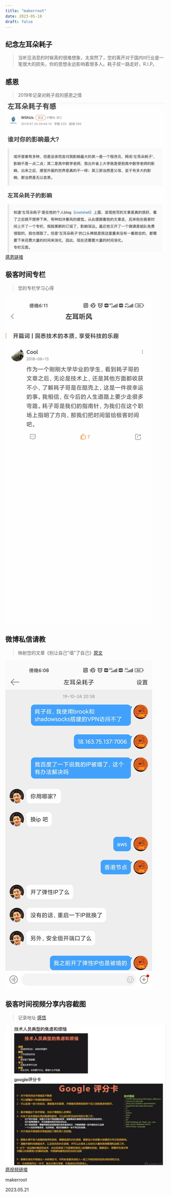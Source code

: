 ```yaml
--- 
title: "makerroot"
date: 2023-05-18
draft: false
---
```

## 纪念左耳朵耗子
> 当听见消息的时候真的很难想象，太突然了，您的离开对于国内It行业是一笔很大的损失，你的思想永远影响着很多人。耗子叔一路走好，R.I.P。

## 感恩
> 2019年记录对耗子叔的感恩之情

![简书](./images/jianshu.jpg)
[感恩链接](https://www.jianshu.com/p/cd2f40cc7856)

## 极客时间专栏
> 您的专栏学习心得

![左耳听风专栏](./images/jikeshijian.jpg)

## 微博私信请教
> 映射您的文章《别让自己"墙"了自己》[原文](https://coolshell.cn/articles/20276.html)

![微博私信](./images/weibo.jpg)

## 极客时间视频分享内容截图
> 记录地址 [感悟](https://makerroot.com/detail/38)

![极客时间视频分享内容截图](./images/share.png)
[原视频链接](https://www.bilibili.com/video/BV1C7411F7x3/?from=search&seid=15278373411990511749&vd_source=efd16e075e0bd5948343f4f57b45348c)

makerroot

2023.05.21
